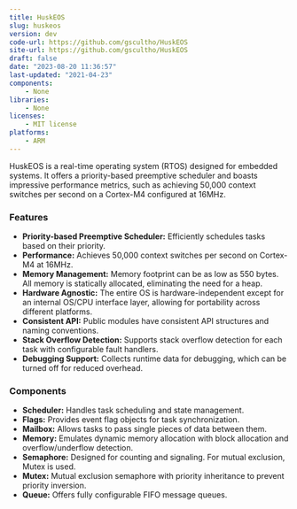 ```yaml
---
title: HuskEOS
slug: huskeos
version: dev
code-url: https://github.com/gscultho/HuskEOS
site-url: https://github.com/gscultho/HuskEOS
draft: false
date: "2023-08-20 11:36:57"
last-updated: "2021-04-23"
components:
    - None
libraries:
    - None
licenses:
    - MIT license
platforms:
    - ARM
---
```

HuskEOS is a real-time operating system (RTOS) designed for embedded systems. It offers a priority-based preemptive scheduler and boasts impressive performance metrics, such as achieving 50,000 context switches per second on a Cortex-M4 configured at 16MHz.

<!--more-->

### Features

- **Priority-based Preemptive Scheduler:** Efficiently schedules tasks based on their priority.
- **Performance:** Achieves 50,000 context switches per second on Cortex-M4 at 16MHz.
- **Memory Management:** Memory footprint can be as low as 550 bytes. All memory is statically allocated, eliminating the need for a heap.
- **Hardware Agnostic:** The entire OS is hardware-independent except for an internal OS/CPU interface layer, allowing for portability across different platforms.
- **Consistent API:** Public modules have consistent API structures and naming conventions.
- **Stack Overflow Detection:** Supports stack overflow detection for each task with configurable fault handlers.
- **Debugging Support:** Collects runtime data for debugging, which can be turned off for reduced overhead.

### Components

- **Scheduler:** Handles task scheduling and state management.
- **Flags:** Provides event flag objects for task synchronization.
- **Mailbox:** Allows tasks to pass single pieces of data between them.
- **Memory:** Emulates dynamic memory allocation with block allocation and overflow/underflow detection.
- **Semaphore:** Designed for counting and signaling. For mutual exclusion, Mutex is used.
- **Mutex:** Mutual exclusion semaphore with priority inheritance to prevent priority inversion.
- **Queue:** Offers fully configurable FIFO message queues.

<!--github-projects-->